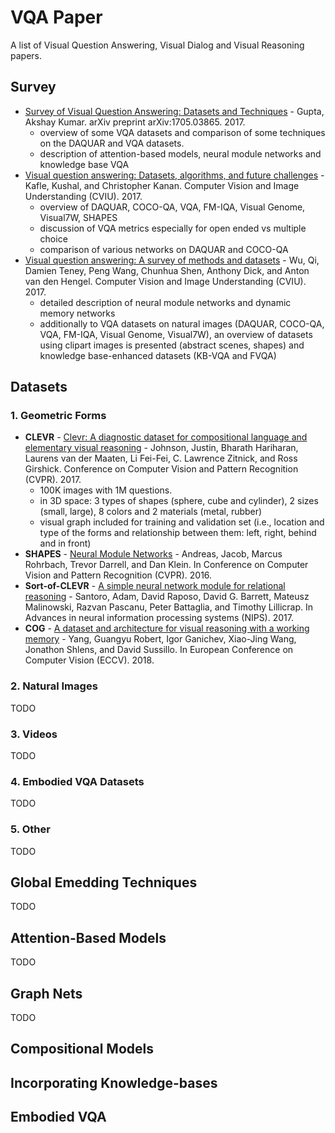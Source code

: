 # VQA Paper #

A list of Visual Question Answering, Visual Dialog and Visual Reasoning papers.

## Survey ##
* [Survey of Visual Question Answering: Datasets and Techniques](https://arxiv.org/pdf/1705.03865) - Gupta, Akshay Kumar. arXiv preprint arXiv:1705.03865. 2017.
  * overview of some VQA datasets and comparison of some techniques on the DAQUAR and VQA datasets.
  * description of attention-based models, neural module networks and knowledge base VQA
* [Visual question answering: Datasets, algorithms, and future challenges](https://arxiv.org/abs/1610.01465) - Kafle, Kushal, and Christopher Kanan. Computer Vision and Image Understanding (CVIU). 2017.
   * overview of DAQUAR, COCO-QA, VQA, FM-IQA, Visual Genome, Visual7W, SHAPES
   * discussion of VQA metrics especially for open ended vs multiple choice
   * comparison of various networks on DAQUAR and COCO-QA
* [Visual question answering: A survey of methods and datasets](https://arxiv.org/abs/1607.05910) -  Wu, Qi, Damien Teney, Peng Wang, Chunhua Shen, Anthony Dick, and Anton van den Hengel. Computer Vision and Image Understanding (CVIU). 2017.
  * detailed description of neural module networks and dynamic memory networks
  * additionally to VQA datasets on natural images (DAQUAR, COCO-QA, VQA, FM-IQA, Visual Genome, Visual7W), an overview of datasets using clipart images is presented (abstract scenes, shapes) and knowledge base-enhanced datasets (KB-VQA and FVQA) 

## Datasets ##
### 1. Geometric Forms ###
* **CLEVR** - [Clevr: A diagnostic dataset for compositional language and elementary visual reasoning](http://openaccess.thecvf.com/content_cvpr_2017/papers/Johnson_CLEVR_A_Diagnostic_CVPR_2017_paper.pdf) - Johnson, Justin, Bharath Hariharan, Laurens van der Maaten, Li Fei-Fei, C. Lawrence Zitnick, and Ross Girshick. Conference on Computer Vision and Pattern Recognition (CVPR). 2017.
  * 100K images with 1M questions.
  * in 3D space: 3 types of shapes (sphere, cube and cylinder), 2 sizes (small, large), 8 colors and 2 materials (metal, rubber)
  * visual graph included for training and validation set (i.e., location and type of the forms and relationship between them: left, right, behind and in front)
* **SHAPES** - [Neural Module Networks](http://openaccess.thecvf.com/content_cvpr_2016/papers/Andreas_Neural_Module_Networks_CVPR_2016_paper.pdf) - Andreas, Jacob, Marcus Rohrbach, Trevor Darrell, and Dan Klein. In Conference on Computer Vision and Pattern Recognition (CVPR). 2016. 
* **Sort-of-CLEVR** - [A simple neural network module for relational reasoning](https://papers.nips.cc/paper/7082-a-simple-neural-network-module-for-relational-reasoning.pdf) - Santoro, Adam, David Raposo, David G. Barrett, Mateusz Malinowski, Razvan Pascanu, Peter Battaglia, and Timothy Lillicrap. In Advances in neural information processing systems (NIPS). 2017.
* **COG** - [A dataset and architecture for visual reasoning with a working memory](https://arxiv.org/pdf/1803.06092) - Yang, Guangyu Robert, Igor Ganichev, Xiao-Jing Wang, Jonathon Shlens, and David Sussillo. In European Conference on Computer Vision (ECCV). 2018.

### 2. Natural Images ###
TODO

### 3. Videos ###
TODO

### 4. Embodied VQA Datasets ###
TODO

### 5. Other ###
TODO

## Global Emedding Techniques ##
TODO

## Attention-Based Models ##
TODO

## Graph Nets ##
TODO

## Compositional Models ##

## Incorporating Knowledge-bases ##

## Embodied VQA ##

